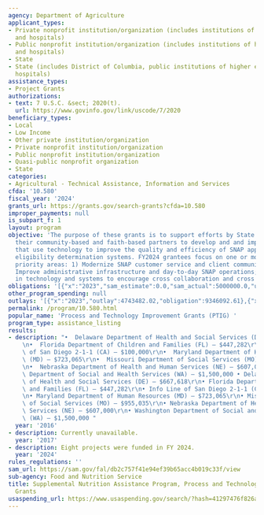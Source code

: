 ```yaml
---
agency: Department of Agriculture
applicant_types:
- Private nonprofit institution/organization (includes institutions of higher education
  and hospitals)
- Public nonprofit institution/organization (includes institutions of higher education
  and hospitals)
- State
- State (includes District of Columbia, public institutions of higher education and
  hospitals)
assistance_types:
- Project Grants
authorizations:
- text: 7 U.S.C. &sect; 2020(t).
  url: https://www.govinfo.gov/link/uscode/7/2020
beneficiary_types:
- Local
- Low Income
- Other private institution/organization
- Private nonprofit institution/organization
- Public nonprofit institution/organization
- Quasi-public nonprofit organization
- State
categories:
- Agricultural - Technical Assistance, Information and Services
cfda: '10.580'
fiscal_year: '2024'
grants_url: https://grants.gov/search-grants?cfda=10.580
improper_payments: null
is_subpart_f: 1
layout: program
objective: 'The purpose of these grants is to support efforts by State agencies and
  their community-based and faith-based partners to develop and and implement projects
  that use technology to improve the quality and efficiency of SNAP application and
  eligibility determination systems. FY2024 grantees focus on one or more of the following
  priority areas: 1) Modernize SNAP customer service and client communication; 2)
  Improve administrative infrastructure and day-to-day SNAP operations; or 3) Invest
  in technology and systems to encourage cross collaboration and cross enrollment.'
obligations: '[{"x":"2023","sam_estimate":0.0,"sam_actual":5000000.0,"usa_spending_actual":7653352.18},{"x":"2024","sam_estimate":0.0,"sam_actual":5000000.0,"usa_spending_actual":4492319.51},{"x":"2025","sam_estimate":0.0,"sam_actual":5000000.0,"usa_spending_actual":0.0}]'
other_program_spending: null
outlays: '[{"x":"2023","outlay":4743482.02,"obligation":9346092.61},{"x":"2024","outlay":0.0,"obligation":5000000.0},{"x":"2025","outlay":0.0,"obligation":0.0}]'
permalink: /program/10.580.html
popular_name: 'Process and Technology Improvement Grants (PTIG) '
program_type: assistance_listing
results:
- description: "•  Delaware Department of Health and Social Services (DE) – $667,618\r\
    \n•  Florida Department of Children and Families (FL) – $447,282\r\n•  Info Line\
    \ of San Diego 2-1-1 (CA) – $100,000\r\n•  Maryland Department of Human Resources\
    \ (MD) – $723,065\r\n•  Missouri Department of Social Services (MO) – $955,035\r\
    \n•  Nebraska Department of Health and Human Services (NE) – $607,000\r\n•  Washington\
    \ Department of Social and Health Services (WA) – $1,500,000 • Delaware Department\
    \ of Health and Social Services (DE) – $667,618\r\n• Florida Department of Children\
    \ and Families (FL) – $447,282\r\n• Info Line of San Diego 2-1-1 (CA) – $100,000\r\
    \n• Maryland Department of Human Resources (MD) – $723,065\r\n• Missouri Department\
    \ of Social Services (MO) – $955,035\r\n• Nebraska Department of Health and Human\
    \ Services (NE) – $607,000\r\n• Washington Department of Social and Health Services\
    \ (WA) – $1,500,000 "
  year: '2016'
- description: Currently unavailable.
  year: '2017'
- description: Eight projects were funded in FY 2024.
  year: '2024'
rules_regulations: ''
sam_url: https://sam.gov/fal/db2c757f41e94ef39b65acc4b019c33f/view
sub-agency: Food and Nutrition Service
title: Supplemental Nutrition Assistance Program, Process and Technology Improvement
  Grants
usaspending_url: https://www.usaspending.gov/search/?hash=41297476f826af0486b478e288fb05f8
---
```


